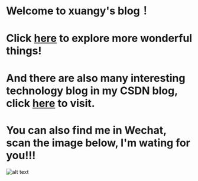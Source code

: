 # Welcome to xuangy's blog！
# Click [here](https://github.com/wtopps?tab=repositories) to explore more wonderful things!
# And there are also many interesting technology blog in my CSDN blog, click [here](https://blog.csdn.net/wtopps) to visit.
# You can also find me in Wechat, scan the image below, I'm wating for you!!!
![alt text](https://note.youdao.com/yws/api/personal/file/98EEB70A81764EB6AE3C168506AB17DD?method=download&shareKey=393ad26e97beec9f3a0b083bfd42c698)
